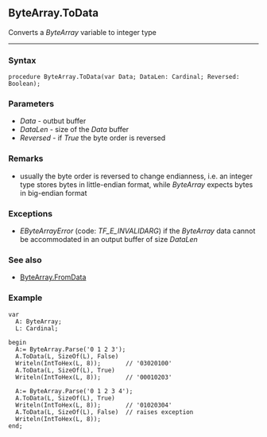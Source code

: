 ## ByteArray.ToData

Converts a *ByteArray* variable to integer type

---

### Syntax
```delphi
procedure ByteArray.ToData(var Data; DataLen: Cardinal; Reversed: Boolean);
```

### Parameters

*   *Data* - outbut buffer 
*   *DataLen* - size of the *Data* buffer
*   *Reversed* - if *True* the byte order is reversed

### Remarks

*   usually the byte order is reversed to change endianness, i.e. an integer type stores bytes in little-endian format, while *ByteArray* expects bytes in big-endian format 

### Exceptions

*   *EByteArrayError* (code: *TF_E_INVALIDARG*) if the *ByteArray* data cannot be accommodated in an output buffer of size *DataLen*

### See also

*   [ByteArray.FromData](fromdata)

### Example
```delphi
var
  A: ByteArray;
  L: Cardinal;

begin
  A:= ByteArray.Parse('0 1 2 3');
  A.ToData(L, SizeOf(L), False)
  Writeln(IntToHex(L, 8));       // '03020100'
  A.ToData(L, SizeOf(L), True)
  Writeln(IntToHex(L, 8));       // '00010203'

  A:= ByteArray.Parse('0 1 2 3 4');
  A.ToData(L, SizeOf(L), True)
  Writeln(IntToHex(L, 8));       // '01020304'
  A.ToData(L, SizeOf(L), False)  // raises exception
  Writeln(IntToHex(L, 8));
end;
```
